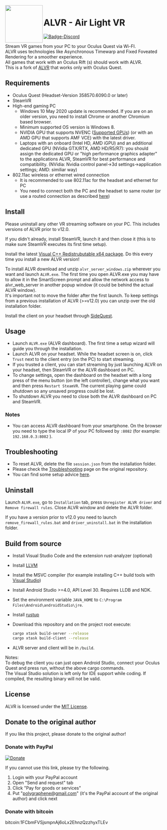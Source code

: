 <img align="left" width="120" height="120" src="https://github.com/JackD83/ALVR/blob/master/server_release_template/web_gui/web_hi_res_512.png">

# ALVR - Air Light VR

[![Badge-Discord]][Link-Discord]

Stream VR games from your PC to your Oculus Quest via Wi-FI.  
ALVR uses technologies like Asynchronous Timewarp and Fixed Foveated Rendering for a smoother experience.  
All games that work with an Oculus Rift (s) should work with ALVR.  
This is a fork of [ALVR](https://github.com/polygraphene/ALVR) that works only with Oculus Quest.

## Requirements

- Oculus Quest (Headset-Version 358570.6090.0 or later)
- SteamVR
- High-end gaming PC
  - Windows 10 May 2020 update is recommended. If you are on an older version, you need to install Chrome or another Chromium based browser.
  - Minimum supported OS version is Windows 8.
  - NVIDIA GPU that supports NVENC ([Supported GPUs](https://github.com/polygraphene/ALVR/wiki/Supported-GPU)) (or with an AMD GPU that supports AMF VCE) with the latest driver.
  - Laptops with an onboard (Intel HD, AMD iGPU) and an additional dedicated GPU (NVidia GTX/RTX, AMD HD/R5/R7): you should assign the dedicated GPU or "high performance graphics adapter" to the applications ALVR, SteamVR for best performance and compatibility. (NVidia: Nvidia control panel->3d settings->application settings; AMD: similiar way)
- 802.11ac wireless or ethernet wired connection
  - It is recommended to use 802.11ac for the headset and ethernet for PC
  - You need to connect both the PC and the headset to same router (or use a routed connection as described [here](https://github.com/JackD83/ALVR/wiki/ALVR-client-and-server-on-separate-networks))

## Install

Please uninstall any other VR streaming software on your PC. This includes versions of ALVR prior to v12.0.

If you didn't already, install SteamVR, launch it and then close it (this is to make sure SteamVR executes its first time setup).

Install the latest [Visual C++ Redistrubutable x64 package](https://support.microsoft.com/en-us/help/2977003/the-latest-supported-visual-c-downloads). Do this every time you install a new ALVR version!

To install ALVR download and unzip `alvr_server_windows.zip` wherever you want and launch `ALVR.exe`. The first time you open ALVR.exe you may have to allow it in the SmartScreen prompt and allow the network access to alvr_web_server in another popup window (it could be behind the actual ALVR window).  
It's important not to move the folder after the first launch. To keep settings from a previous installation of ALVR (>=v12.0) you can unzip over the old installation folder.

Install the client on your headset through [SideQuest](https://sidequestvr.com/).

## Usage

- Launch `ALVR.exe` (ALVR dashboard). The first time a setup wizard will guide you through the installation.
- Launch ALVR on your headset. While the headset screen is on, click `Trust` next to the client entry (on the PC) to start streaming.
- If you trusted a client, you can start streaming by just launching ALVR on your headset, then SteamVR or the ALVR dashboard on PC.
- To change settings, open the dashboard on the headset with a long press of the menu button (on the left controller), change what you want and then press `Restart SteamVR`. The current playing game could shutdown so any unsaved progress could be lost.
- To shutdown ALVR you need to close both the ALVR dashboard on PC and SteamVR.

### Notes

- You can access ALVR dashboard from your smartphone. On the browser you need to type the local IP of your PC followed by `:8082` (for example: `192.168.0.3:8082` ).

## Troubleshooting

- To reset ALVR, delete the file `session.json` from the installation folder.
- Please check the [Troubleshooting](https://github.com/polygraphene/ALVR/wiki/Troubleshooting) page on the original repository.
- You can find some setup advice [here](https://github.com/JackD83/ALVR/wiki/Setup-advice).

## Uninstall

Launch `ALVR.exe`, go to `Installation` tab, press `Unregister ALVR driver` and `Remove firewall rules`. Close ALVR window and delete the ALVR folder.

If you have a version prior to v12.0 you need to launch `remove_firewall_rules.bat` and `driver_uninstall.bat` in the installation folder.

## Build from source

- Install Visual Studio Code and the extension rust-analyzer (optional)
- Install [LLVM](https://releases.llvm.org/download.html)
- Install the MSVC compiler (for example installing C++ build tools with [Visual Studio](https://visualstudio.microsoft.com/downloads))
- Install Android Studio >=4.0, API Level 30. Requires LLDB and NDK.
- Set the environment variable `JAVA_HOME` to `C:\Program Files\Android\androidStudio\jre`.
- Install [rustup](https://rustup.rs/)
- Download this repository and on the project root execute:

    ```bash
    cargo xtask build-server --release
    cargo xtask build-client --release
    ```

- ALVR server and client will be in `/build`.

Notes:  
To debug the client you can just open Android Studio, connect your Oculus Quest and press run, without the above cargo commands.  
The Visual Studio solution is left only for IDE support while coding. If compiled, the resulting binary will not be valid.

## License

ALVR is licensed under the [MIT License](LICENSE).

## Donate to the original author

If you like this project, please donate to the original author!

### Donate with PayPal

[![Donate](https://img.shields.io/badge/Donate-PayPal-green.svg)](https://www.paypal.com/cgi-bin/webscr?cmd=_donations&business=polygraphene@gmail.com&lc=US&item_name=Donate+for+ALVR+developer&no_note=0&cn=&curency_code=USD&bn=PP-DonationsBF:btn_donateCC_LG.gif:NonHosted)

If you cannot use this link, please try the following.

1. Login with your PayPal account
2. Open "Send and request" tab
3. Click "Pay for goods or services"
4. Put "polygraphene@gmail.com" (it's the PayPal account of the original author) and click next

### Donate with bitcoin

bitcoin:1FCbmFVSjsmpnAj6oLx2EhnzQzzhyxTLEv

[Badge-Discord]: https://img.shields.io/discord/720612397580025886?style=for-the-badge&logo=discord "Join us on Discord"
[Link-Discord]: https://discord.gg/KbKk3UM
